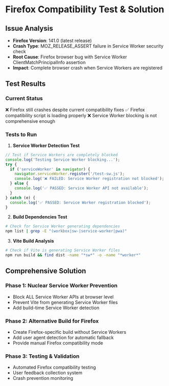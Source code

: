 # Firefox Compatibility Test & Solution

## Issue Analysis
- **Firefox Version**: 141.0 (latest release)
- **Crash Type**: MOZ_RELEASE_ASSERT failure in Service Worker security check
- **Root Cause**: Firefox browser bug with Service Worker ClientMatchPrincipalInfo assertion
- **Impact**: Complete browser crash when Service Workers are registered

## Test Results

### Current Status
❌ Firefox still crashes despite current compatibility fixes
✅ Firefox compatibility script is loading properly
❌ Service Worker blocking is not comprehensive enough

### Tests to Run

1. **Service Worker Detection Test**
```javascript
// Test if Service Workers are completely blocked
console.log('Testing Service Worker blocking...');
try {
  if ('serviceWorker' in navigator) {
    navigator.serviceWorker.register('/test-sw.js');
    console.log('❌ FAILED: Service Worker registration not blocked');
  } else {
    console.log('✅ PASSED: Service Worker API not available');
  }
} catch (e) {
  console.log('✅ PASSED: Service Worker registration blocked');
}
```

2. **Build Dependencies Test**
```bash
# Check for Service Worker generating dependencies
npm list | grep -E "(workbox|sw-|service-worker|pwa)"
```

3. **Vite Build Analysis**
```bash
# Check if Vite is generating Service Worker files
npm run build && find dist -name "*sw*" -o -name "*worker*"
```

## Comprehensive Solution

### Phase 1: Nuclear Service Worker Prevention
- Block ALL Service Worker APIs at browser level
- Prevent Vite from generating Service Worker files
- Add build-time Service Worker detection

### Phase 2: Alternative Build for Firefox
- Create Firefox-specific build without Service Workers
- Add user agent detection for automatic fallback
- Provide manual Firefox compatibility mode

### Phase 3: Testing & Validation
- Automated Firefox compatibility testing
- User feedback collection system
- Crash prevention monitoring